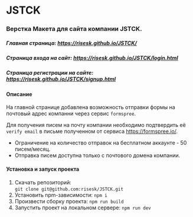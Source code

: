 # JSTCK

### Верстка Макета для сайта компании JSTCK.

##### Главная страница: https://risesk.github.io/JSTCK/ 
##### Страница входа на сайт: https://risesk.github.io/JSTCK/login.html 
##### Страница регистрации на сайте: https://risesk.github.io/JSTCK/signup.html 

#### Описание 
На главной странице добавлена возможность отправки формы на почтовый адрес компанни через сервис `formspree`.

Для получения писем на почту компании необходимо подтвердить её `verify email` в письме полученном от сервиса https://formspree.io/.

- Ограничение на количество отправок на бесплатном аккаунте - 50 писем/месяц.
- Отправка писем доступна только с почтового домена компании.

#### Установка и запуск проекта
1. Скачать репозиторий:  
```git clone git@github.com:risesk/JSTCK.git```
2. Установить npm-зависимости:
```npm i```
3. Произвести сборку проекта:
```npm run build```
4. Запустить проект на локальном сервере:
```npm run dev```
